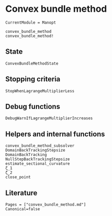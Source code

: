 # Convex bundle method

```@meta
CurrentModule = Manopt
```

```@docs
convex_bundle_method
convex_bundle_method!
```

## State

```@docs
ConvexBundleMethodState
```

## Stopping criteria

```@docs
StopWhenLagrangeMultiplierLess
```

## Debug functions

```@docs
DebugWarnIfLagrangeMultiplierIncreases
```

## Helpers and internal functions

```@docs
convex_bundle_method_subsolver
DomainBackTrackingStepsize
DomainBackTracking
NullStepBackTrackingStepsize
estimate_sectional_curvature
ζ_1
ζ_2
close_point
```

## Literature

```@bibliography
Pages = ["convex_bundle_method.md"]
Canonical=false
```
